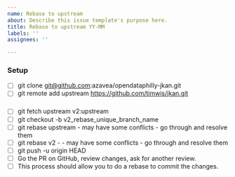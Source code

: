 ```yaml
---
name: Rebase to upstream
about: Describe this issue template's purpose here.
title: Rebase to upstream YY-MM
labels: ''
assignees: ''

---
```


### Setup
- [ ] git clone git@github.com:azavea/opendataphilly-jkan.git
- [ ] git remote add upstream https://github.com/timwis/jkan.git

### 
- [ ] git fetch upstream v2:upstream
- [ ] git checkout -b v2_rebase_unique_branch_name
- [ ] git rebase upstream - may have some conflicts - go through and resolve them
- [ ] git rebase v2 - - may have some conflicts - go through and resolve them
- [ ] git push -u origin HEAD
- [ ] Go the PR on GitHub, review changes, ask for another review.
- [ ] This process should allow you to do a rebase to commit the changes.
